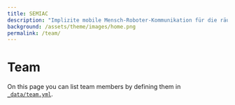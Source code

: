 ```yaml
---
title: SEMIAC 
description: "Implizite mobile Mensch-Roboter-Kommunikation für die räumliche Handlungskoordination mit aktionsspezifischer semantischer Umgebungsmodellierung"
background: /assets/theme/images/home.png
permalink: /team/
---
```


# Team

On this page you can list team members by defining them in [`_data/team.yml`](https://raw.githubusercontent.com/peterdesmet/petridish/main/_data/team.yml).
